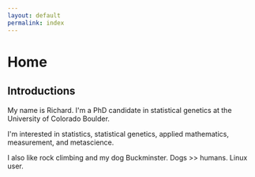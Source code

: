 ```yaml
---
layout: default
permalink: index
---
```



# Home

## Introductions 

My name is Richard. I'm a PhD candidate in statistical genetics at the University of Colorado Boulder. 

I'm interested in statistics, statistical genetics, applied mathematics, measurement, and metascience.

I also like rock climbing and my dog Buckminster. Dogs >> humans. Linux user.





